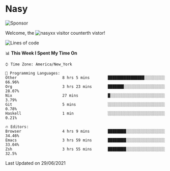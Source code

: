 # Nasy

<!--
<p align="center">
<img height="200" src="https://github-readme-stats.vercel.app/api?username=nasyxx&count_private=true&show_icons=true&theme=dracula&include_all_commits=true"/>
<img height="200" src="https://github-readme-stats.vercel.app/api/top-langs/?username=nasyxx&theme=dracula&hide=html,jupyter+notebook&count_private=true&show_icons=true"/>
</p>

  
----------------
-->

![Sponsor](https://img.shields.io/static/v1.svg?label=Sponsor&message=%E2%9D%A4&logo=GitHub&style=flat&color=pink)
 
Welcome, the ![nasyxx visitor counter](https://count.getloli.com/get/@nasyxx?theme=rule34)th vistor!
 
<!--START_SECTION:waka-->
![Lines of code](https://img.shields.io/badge/From%20Hello%20World%20I%27ve%20Written-5.4%20million%20lines%20of%20code-blue)

📊 **This Week I Spent My Time On** 

```text
⌚︎ Time Zone: America/New_York

💬 Programming Languages: 
Other                    8 hrs 5 mins        ████████████████░░░░░░░░░   66.96% 
Org                      3 hrs 23 mins       ███████░░░░░░░░░░░░░░░░░░   28.07% 
Nix                      27 mins             █░░░░░░░░░░░░░░░░░░░░░░░░   3.79% 
Git                      5 mins              ░░░░░░░░░░░░░░░░░░░░░░░░░   0.78% 
Haskell                  1 min               ░░░░░░░░░░░░░░░░░░░░░░░░░   0.21%

🔥 Editors: 
Browser                  4 hrs 9 mins        ████████░░░░░░░░░░░░░░░░░   34.46% 
Emacs                    3 hrs 59 mins       ████████░░░░░░░░░░░░░░░░░   33.04% 
Zsh                      3 hrs 55 mins       ████████░░░░░░░░░░░░░░░░░   32.5%

```


 Last Updated on 29/06/2021
<!--END_SECTION:waka-->

<!-- ![visitors](https://visitor-badge.laobi.icu/badge?page_id=nasyxx.nasyxx) -->
